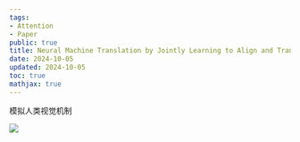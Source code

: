 ```yaml
---
tags:
- Attention
- Paper
public: true
title: Neural Machine Translation by Jointly Learning to Align and Translate
date: 2024-10-05
updated: 2024-10-05
toc: true
mathjax: true
---
```


模拟人类视觉机制

![](https://media.xiang578.com/nlp-attention-plus.png)
